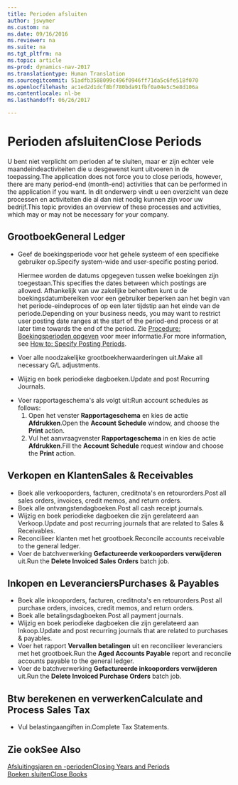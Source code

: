 ```yaml
---
title: Perioden afsluiten
author: jswymer
ms.custom: na
ms.date: 09/16/2016
ms.reviewer: na
ms.suite: na
ms.tgt_pltfrm: na
ms.topic: article
ms-prod: dynamics-nav-2017
ms.translationtype: Human Translation
ms.sourcegitcommit: 51adfb3588099c496f0946ff71da5c6fe518f070
ms.openlocfilehash: ac1ed2d1dcf8bf780bda91fbf0a04e5c5e8d106a
ms.contentlocale: nl-be
ms.lasthandoff: 06/26/2017

---
```

# <a name="close-periods"></a><span data-ttu-id="767e4-102">Perioden afsluiten</span><span class="sxs-lookup"><span data-stu-id="767e4-102">Close Periods</span></span>
<span data-ttu-id="767e4-103">U bent niet verplicht om perioden af te sluiten, maar er zijn echter vele maandeindeactiviteiten die u desgewenst kunt uitvoeren in de toepassing.</span><span class="sxs-lookup"><span data-stu-id="767e4-103">The application does not force you to close periods, however, there are many period-end (month-end) activities that can be performed in the application if you want.</span></span> <span data-ttu-id="767e4-104">In dit onderwerp vindt u een overzicht van deze processen en activiteiten die al dan niet nodig kunnen zijn voor uw bedrijf.</span><span class="sxs-lookup"><span data-stu-id="767e4-104">This topic provides an overview of these processes and activities, which may or may not be necessary for your company.</span></span>

## <a name="general-ledger"></a><span data-ttu-id="767e4-105">Grootboek</span><span class="sxs-lookup"><span data-stu-id="767e4-105">General Ledger</span></span>
* <span data-ttu-id="767e4-106">Geef de boekingsperiode voor het gehele systeem of een specifieke gebruiker op.</span><span class="sxs-lookup"><span data-stu-id="767e4-106">Specify system-wide and user-specific posting period.</span></span>

    <span data-ttu-id="767e4-107">Hiermee worden de datums opgegeven tussen welke boekingen zijn toegestaan.</span><span class="sxs-lookup"><span data-stu-id="767e4-107">This specifies the dates between which postings are allowed.</span></span> <span data-ttu-id="767e4-108">Afhankelijk van uw zakelijke behoeften kunt u de boekingsdatumbereiken voor een gebruiker beperken aan het begin van het periode-eindeproces of op een later tijdstip aan het einde van de periode.</span><span class="sxs-lookup"><span data-stu-id="767e4-108">Depending on your business needs, you may want to restrict user posting date ranges at the start of the period-end process or at later time towards the end of the period.</span></span> <span data-ttu-id="767e4-109">Zie [Procedure: Boekingsperioden opgeven](finance-setup-how-specify-posting-periods.md) voor meer informatie.</span><span class="sxs-lookup"><span data-stu-id="767e4-109">For more information, see [How to: Specify Posting Periods](finance-setup-how-specify-posting-periods.md).</span></span>
* <span data-ttu-id="767e4-110">Voer alle noodzakelijke grootboekherwaarderingen uit.</span><span class="sxs-lookup"><span data-stu-id="767e4-110">Make all necessary G/L adjustments.</span></span>
* <span data-ttu-id="767e4-111">Wijzig en boek periodieke dagboeken.</span><span class="sxs-lookup"><span data-stu-id="767e4-111">Update and post Recurring Journals.</span></span>
<!--* Process Consolidations-->
* <span data-ttu-id="767e4-112">Voer rapportageschema's als volgt uit:</span><span class="sxs-lookup"><span data-stu-id="767e4-112">Run account schedules as follows:</span></span>
  1. <span data-ttu-id="767e4-113">Open het venster **Rapportageschema** en kies de actie **Afdrukken**.</span><span class="sxs-lookup"><span data-stu-id="767e4-113">Open the **Account Schedule** window, and choose the **Print** action.</span></span>
  2. <span data-ttu-id="767e4-114">Vul het aanvraagvenster **Rapportageschema** in en kies de actie **Afdrukken**.</span><span class="sxs-lookup"><span data-stu-id="767e4-114">Fill the **Account Schedule** request window and choose the **Print** action.</span></span>

## <a name="sales--receivables"></a><span data-ttu-id="767e4-115">Verkopen en Klanten</span><span class="sxs-lookup"><span data-stu-id="767e4-115">Sales & Receivables</span></span>
* <span data-ttu-id="767e4-116">Boek alle verkooporders, facturen, creditnota's en retourorders.</span><span class="sxs-lookup"><span data-stu-id="767e4-116">Post all sales orders, invoices, credit memos, and return orders.</span></span>
* <span data-ttu-id="767e4-117">Boek alle ontvangstendagboeken.</span><span class="sxs-lookup"><span data-stu-id="767e4-117">Post all cash receipt journals.</span></span>
* <span data-ttu-id="767e4-118">Wijzig en boek periodieke dagboeken die zijn gerelateerd aan Verkoop.</span><span class="sxs-lookup"><span data-stu-id="767e4-118">Update and post recurring journals that are related to Sales & Receivables.</span></span>
* <span data-ttu-id="767e4-119">Reconcilieer klanten met het grootboek.</span><span class="sxs-lookup"><span data-stu-id="767e4-119">Reconcile accounts receivable to the general ledger.</span></span>
* <span data-ttu-id="767e4-120">Voer de batchverwerking **Gefactureerde verkooporders verwijderen** uit.</span><span class="sxs-lookup"><span data-stu-id="767e4-120">Run the **Delete Invoiced Sales Orders** batch job.</span></span>

## <a name="purchases--payables"></a><span data-ttu-id="767e4-121">Inkopen en Leveranciers</span><span class="sxs-lookup"><span data-stu-id="767e4-121">Purchases & Payables</span></span>
* <span data-ttu-id="767e4-122">Boek alle inkooporders, facturen, creditnota's en retourorders.</span><span class="sxs-lookup"><span data-stu-id="767e4-122">Post all purchase orders, invoices, credit memos, and return orders.</span></span>
* <span data-ttu-id="767e4-123">Boek alle betalingsdagboeken.</span><span class="sxs-lookup"><span data-stu-id="767e4-123">Post all payment journals.</span></span>
* <span data-ttu-id="767e4-124">Wijzig en boek periodieke dagboeken die zijn gerelateerd aan Inkoop.</span><span class="sxs-lookup"><span data-stu-id="767e4-124">Update and post recurring journals that are related to purchases & payables.</span></span>
* <span data-ttu-id="767e4-125">Voer het rapport **Vervallen betalingen** uit en reconcilieer leveranciers met het grootboek.</span><span class="sxs-lookup"><span data-stu-id="767e4-125">Run the **Aged Accounts Payable** report and reconcile accounts payable to the general ledger.</span></span>
* <span data-ttu-id="767e4-126">Voer de batchverwerking **Gefactureerde inkooporders verwijderen** uit.</span><span class="sxs-lookup"><span data-stu-id="767e4-126">Run the **Delete Invoiced Purchase Orders** batch job.</span></span>

<!-- ### Fixed Assets
* Post all maintenance costs have been posted through the fixed asset journals or invoices.
* Post adjustments.
* Post appreciation.
* Post depreciation.
* Update and post the recurring fixed asset journal.-->

<!--### Intercompany
* Process Intercompany Postings.-->

## <a name="calculate-and-process-sales-tax"></a><span data-ttu-id="767e4-127">Btw berekenen en verwerken</span><span class="sxs-lookup"><span data-stu-id="767e4-127">Calculate and Process Sales Tax</span></span>
*  <span data-ttu-id="767e4-128">Vul belastingaangiften in.</span><span class="sxs-lookup"><span data-stu-id="767e4-128">Complete Tax Statements.</span></span>

## <a name="see-also"></a><span data-ttu-id="767e4-129">Zie ook</span><span class="sxs-lookup"><span data-stu-id="767e4-129">See Also</span></span>
[<span data-ttu-id="767e4-130">Afsluitingsjaren en -perioden</span><span class="sxs-lookup"><span data-stu-id="767e4-130">Closing Years and Periods</span></span>](year-close-years-periods.md)  
[<span data-ttu-id="767e4-131">Boeken sluiten</span><span class="sxs-lookup"><span data-stu-id="767e4-131">Close Books</span></span>](year-close-books.md)

